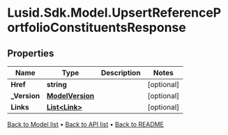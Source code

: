 # Lusid.Sdk.Model.UpsertReferencePortfolioConstituentsResponse

## Properties

Name | Type | Description | Notes
------------ | ------------- | ------------- | -------------
**Href** | **string** |  | [optional] 
**_Version** | [**ModelVersion**](ModelVersion.md) |  | [optional] 
**Links** | [**List&lt;Link&gt;**](Link.md) |  | [optional] 

[Back to Model list](../README.md#documentation-for-models) &#8226; [Back to API list](../README.md#documentation-for-api-endpoints) &#8226; [Back to README](../README.md)

